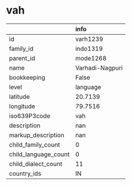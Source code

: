 # vah
|                      | info            |
|:---------------------|:----------------|
| id                   | varh1239        |
| family_id            | indo1319        |
| parent_id            | mode1268        |
| name                 | Varhadi-Nagpuri |
| bookkeeping          | False           |
| level                | language        |
| latitude             | 20.7139         |
| longitude            | 79.7516         |
| iso639P3code         | vah             |
| description          | nan             |
| markup_description   | nan             |
| child_family_count   | 0               |
| child_language_count | 0               |
| child_dialect_count  | 11              |
| country_ids          | IN              |
